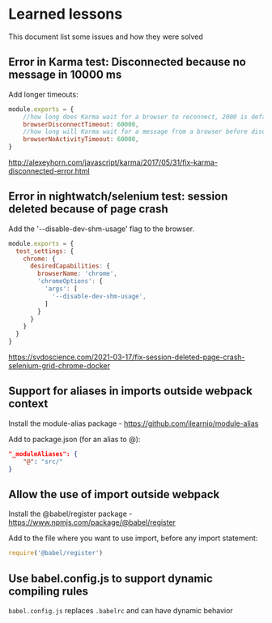 # Learned lessons

This document list some issues and how they were solved

## Error in Karma test: Disconnected because no message in 10000 ms

Add longer timeouts:

```js
module.exports = {
    //how long does Karma wait for a browser to reconnect, 2000 is default
    browserDisconnectTimeout: 60000,
    //how long will Karma wait for a message from a browser before disconnecting from it, 10000 is default
    browserNoActivityTimeout: 60000,
}
```

http://alexeyhorn.com/javascript/karma/2017/05/31/fix-karma-disconnected-error.html

## Error in nightwatch/selenium test: session deleted because of page crash

Add the '--disable-dev-shm-usage' flag to the browser.

```js
module.exports = {
  test_settings: {
    chrome: {
      desiredCapabilities: {
        browserName: 'chrome',
        'chromeOptions': {
          'args': [
            '--disable-dev-shm-usage',
          ]
        }
      }
    }
  }
}

```

https://svdoscience.com/2021-03-17/fix-session-deleted-page-crash-selenium-grid-chrome-docker

## Support for aliases in imports outside webpack context

Install the module-alias package - https://github.com/ilearnio/module-alias

Add to package.json (for an alias to @):

```json
"_moduleAliases": {
    "@": "src/"
}
```

## Allow the use of import outside webpack

Install the @babel/register package - https://www.npmjs.com/package/@babel/register

Add to the file where you want to use import, before any import statement:

```js
require('@babel/register')
```

## Use babel.config.js to support dynamic compiling rules

`babel.config.js` replaces `.babelrc` and can have dynamic behavior
